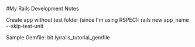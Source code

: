 #My Rails Development Notes

Create app without test folder (since I'm using RSPEC):
	rails new app_name --skip-test-unit

Sample Gemfile:
	bit.ly/rails_tutorial_gemfile